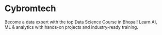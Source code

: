 # Cybromtech
Become a data expert with the top Data Science Course in Bhopal! Learn AI, ML &amp; analytics with hands-on projects and industry-ready training. 
